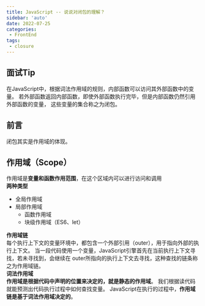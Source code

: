 ```yaml
---
title: JavaScript -- 说说对闭包的理解？
sidebar: 'auto'
date: 2022-07-25
categories:
 - FrontEnd
tags:
 - closure
---
```


## 面试Tip
在JavaScript中，根据词法作用域的规则，内部函数可以访问其外部函数中的变量。
若外部函数返回内部函数，即使外部函数执行完毕，但是内部函数仍然引用外部函数的变量，
这些变量的集合称之为闭包。
## 前言
闭包其实是作用域的体现。
## 作用域（Scope）
作用域是**变量和函数作用范围**，在这个区域内可以进行访问和调用<br/>
**两种类型**
- 全局作用域
- 局部作用域
  * 函数作用域
  * 块级作用域（ES6、let）<br/>

**作用域链**<br/>
每个执行上下文的变量环境中，都包含一个外部引用（outer），用于指向外部的执行上下文。
当一段代码使用一个变量，JavaScript引擎首先在当前执行上下文寻找，若未寻找到，会继续在
outer所指向的执行上下文去寻找，这种查找的链条称之为作用域链。<br/>
**词法作用域**<br/>
**作用域是根据代码中声明的位置来决定的，就是静态的作用域**。
我们根据读代码就能预测出代码执行过程中如何查找变量。
JavaScript在执行的过程中，**作用域链是基于词法作用域决定的**。<br/>
